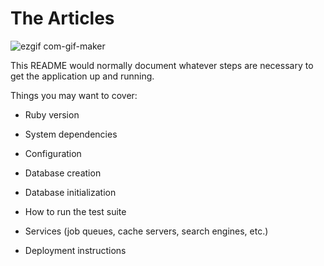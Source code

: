# The Articles 
![ezgif com-gif-maker](https://user-images.githubusercontent.com/47265493/113168572-6a221180-9262-11eb-8020-798c5a74c3d4.gif)


This README would normally document whatever steps are necessary to get the
application up and running.

Things you may want to cover:

* Ruby version

* System dependencies

* Configuration

* Database creation

* Database initialization

* How to run the test suite

* Services (job queues, cache servers, search engines, etc.)

* Deployment instructions


